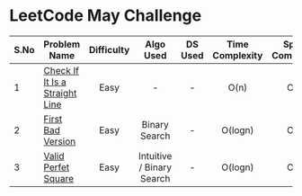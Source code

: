 # LeetCode May Challenge

| S.No | Problem Name | Difficulty | Algo Used | DS Used | Time Complexity | Space Complexity | Solution Required |
|------|--------------|:---:|:---:|:---:|:---:|:---:| :---: |
|  1   | [Check If It Is a Straight Line](https://leetcode.com/problems/check-if-it-is-a-straight-line/) | Easy | - | - | O(n) | O(1) | :heavy_check_mark:
|  2   | [First Bad Version](https://leetcode.com/problems/first-bad-version/) | Easy | Binary Search | - | O(logn) | O(1) | :heavy_check_mark:
|  3   | [Valid Perfet Square](https://leetcode.com/problems/valid-perfect-square/) | Easy | Intuitive / Binary Search | - | O(logn) | O(1) | :heavy_check_mark:
